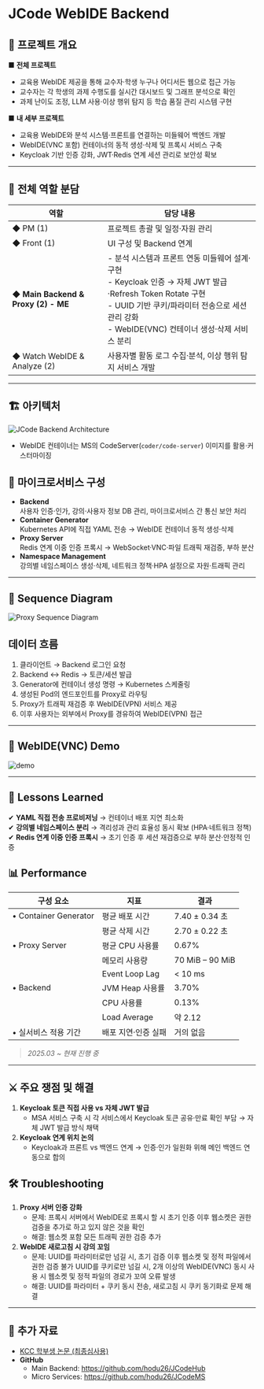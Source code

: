 # JCode WebIDE Backend


## 📌 프로젝트 개요

■ **전체 프로젝트**  
- 교육용 WebIDE 제공을 통해 교수자·학생 누구나 어디서든 웹으로 접근 가능  
- 교수자는 각 학생의 과제 수행도를 실시간 대시보드 및 그래프 분석으로 확인  
- 과제 난이도 조정, LLM 사용·이상 행위 탐지 등 학습 품질 관리 시스템 구현  

■ **내 세부 프로젝트**  
- 교육용 WebIDE와 분석 시스템·프론트를 연결하는 미들웨어 백엔드 개발  
- WebIDE(VNC 포함) 컨테이너의 동적 생성·삭제 및 프록시 서비스 구축  
- Keycloak 기반 인증 강화, JWT·Redis 연계 세션 관리로 보안성 확보  


---


## 🎯 전체 역할 분담

| 역할                              | 담당 내용                                                                                                                                                                |
|-----------------------------------|--------------------------------------------------------------------------------------------------------------------------------------------------------------------------|
| ◆ PM (1)                          | 프로젝트 총괄 및 일정·자원 관리                                                                                                                                           |
| ◆ Front (1)                       | UI 구성 및 Backend 연계                                                                                                                                                  |
| ◆ **Main Backend & Proxy (2) - ME**   | - 분석 시스템과 프론트 연동 미들웨어 설계·구현<br>- Keycloak 인증 → 자체 JWT 발급·Refresh Token Rotate 구현<br>- UUID 기반 쿠키/파라미터 전송으로 세션 관리 강화<br>- WebIDE(VNC) 컨테이너 생성·삭제 서비스 분리 |
| ◆ Watch WebIDE & Analyze (2)      | 사용자별 활동 로그 수집·분석, 이상 행위 탐지 서비스 개발                                                                                                                   |


---


## 🏗 아키텍처
![JCode Backend Architecture](https://github.com/user-attachments/assets/e605df24-a650-42f5-bc83-2ba28280aadc)

- WebIDE 컨테이너는 MS의 CodeServer(`coder/code-server`) 이미지를 활용·커스터마이징





## 🚀 마이크로서비스 구성

- **Backend**  
  사용자 인증·인가, 강의·사용자 정보 DB 관리, 마이크로서비스 간 통신 보안 처리  
- **Container Generator**  
  Kubernetes API에 직접 YAML 전송 → WebIDE 컨테이너 동적 생성·삭제  
- **Proxy Server**  
  Redis 연계 이중 인증 프록시 → WebSocket·VNC·파일 트래픽 재검증, 부하 분산  
- **Namespace Management**  
  강의별 네임스페이스 생성·삭제, 네트워크 정책·HPA 설정으로 자원·트래픽 관리


---


## 🔄 Sequence Diagram

![Proxy Sequence Diagram](https://github.com/user-attachments/assets/615a57c6-6064-4db6-ab1c-09380b57c3ec)


## 데이터 흐름
1. 클라이언트 → Backend 로그인 요청
2. Backend ↔ Redis → 토큰/세션 발급
3. Generator에 컨테이너 생성 명령 → Kubernetes 스케줄링
4. 생성된 Pod의 엔드포인트를 Proxy로 라우팅
5. Proxy가 트래픽 재검증 후 WebIDE(VPN) 서비스 제공
6. 이후 사용자는 외부에서 Proxy를 경유하여 WebIDE(VPN) 접근


---


## 🔄 WebIDE(VNC) Demo

![demo](https://github.com/user-attachments/assets/a200b3c8-9cb2-47ff-a1c3-d567eb49120a)


---


## 📝 Lessons Learned

✔ **YAML 직접 전송 프로비저닝** → 컨테이너 배포 지연 최소화  
✔ **강의별 네임스페이스 분리** → 격리성과 관리 효율성 동시 확보 (HPA·네트워크 정책)  
✔ **Redis 연계 이중 인증 프록시** → 초기 인증 후 세션 재검증으로 부하 분산·안정적 인증  





## 📊 Performance

| 구성 요소           | 지표                  | 결과             |
|---------------------|-----------------------|------------------|
| • Container Generator | 평균 배포 시간        | 7.40 ± 0.34 초  |
|                     | 평균 삭제 시간        | 2.70 ± 0.22 초  |
| • Proxy Server        | 평균 CPU 사용률       | 0.67%           |
|                     | 메모리 사용량         | 70 MiB – 90 MiB |
|                     | Event Loop Lag        | < 10 ms         |
| • Backend             | JVM Heap 사용률      | 3.70%           |
|                     | CPU 사용률           | 0.13%           |
|                     | Load Average          | 약 2.12         |
| • 실서비스 적용 기간  | 배포 지연·인증 실패  | 거의 없음       |

> _2025.03 ~ 현재 진행 중_


---


## ⚔ 주요 쟁점 및 해결

1. **Keycloak 토큰 직접 사용 vs 자체 JWT 발급**  
   - MSA 서비스 구축 시 각 서비스에서 Keycloak 토큰 공유·만료 확인 부담 → 자체 JWT 발급 방식 채택  
2. **Keycloak 연계 위치 논의**  
   - Keycloak과 프론트 vs 백엔드 연계 → 인증·인가 일원화 위해 메인 백엔드 연동으로 합의  





## 🛠 Troubleshooting

1. **Proxy 서버 인증 강화**
   - 문제: 프록시 서버에서 WebIDE로 프록시 할 시 초기 인증 이후 웹소켓은 권한검증을 추가로 하고 있지 않은 것을 확인
   - 해결: 웹소켓 포함 모든 트래픽 권한 검증 추가 
3. **WebIDE 새로고침 시 강의 꼬임**
   - 문제: UUID를 파라미터로만 넘길 시, 초기 검증 이후 웹소켓 및 정적 파일에서 권한 검증 불가
           UUID를 쿠키로만 넘길 시, 2개 이상의 WebIDE(VNC) 동시 사용 시 웹소켓 및 정적 파일의 경로가 꼬여 오류 발생
   - 해결: UUID를 파라미터 + 쿠키 동시 전송, 새로고침 시 쿠키 동기화로 문제 해결  


---

## 📎 추가 자료

- [KCC 학부생 논문 (최종심사용)](KCC_최종심사용논문-1.pdf)  
- **GitHub**  
  - Main Backend: https://github.com/hodu26/JCodeHub  
  - Micro Services: https://github.com/hodu26/JCodeMS  
